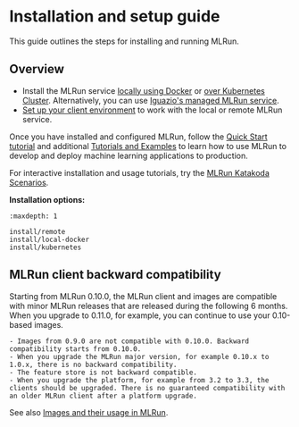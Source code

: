 # Installation and setup guide <!-- omit in toc -->

This guide outlines the steps for installing and running MLRun. 

## Overview

- Install the MLRun service [locally using Docker](https://docs.mlrun.org/en/latest/install/local-docker.html) or [over Kubernetes Cluster](https://docs.mlrun.org/en/latest/install/kubernetes.html). Alternatively, you can use [Iguazio's managed MLRun service](https://www.iguazio.com/docs/latest-release/).
- [Set up your client environment](https://docs.mlrun.org/en/latest/install/remote.html) to work with the local or remote MLRun service.

Once you have installed and configured MLRun, follow the [Quick Start tutorial](https://docs.mlrun.org/en/latest/tutorial/01-mlrun-basics.html) and additional [Tutorials and Examples](https://docs.mlrun.org/en/latest/tutorial/index.html) to learn how to use MLRun to develop and deploy machine 
learning applications to production.

For interactive installation and usage tutorials, try the [MLRun Katakoda Scenarios](https://www.katacoda.com/mlrun).

**Installation options:**
```{toctree}
:maxdepth: 1

install/remote
install/local-docker
install/kubernetes
```

<a id="MLRun-client-backward-compatibility"></a>
## MLRun client backward compatibility  

Starting from MLRun 0.10.0, the MLRun client and images are compatible with minor MLRun releases that are released during the following 6 months. When you upgrade to 0.11.0, for example, you can continue to use your 0.10-based images. 

```{admonition} Important
- Images from 0.9.0 are not compatible with 0.10.0. Backward compatibility starts from 0.10.0. 
- When you upgrade the MLRun major version, for example 0.10.x to 1.0.x, there is no backward compatibility. 
- The feature store is not backward compatible. 
- When you upgrade the platform, for example from 3.2 to 3.3, the clients should be upgraded. There is no guaranteed compatibility with an older MLRun client after a platform upgrade. 
```

See also [Images and their usage in MLRun](https://docs.mlrun.org/en/latest/runtimes/images.html#mlrun-images-and-how-to-build-them).
